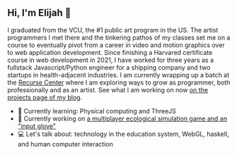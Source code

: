 ## Hi, I'm Elijah 👋

I graduated from the VCU, the #1 public art program in the US. The artist programmers I met there and the tinkering pathos of my classes set me on a course to eventually pivot from a career in video and motion graphics over to web application development. Since finishing a Harvared certificate course in web development in 2021, I have worked for three years as a fullstack Javascript/Python engineer for a shipping company and two startups in health-adjacent industries. I am currently wrapping up a batch at the [Recurse Center](https://www.recurse.com/) where I am exploring ways to grow as programmer, both professionally and as an artist. See what I am working on now [on the projects page of my blog](https://elijer.github.io/garden/Recurse/Projects).

- 🌱 Currently learning: Physical computing and ThreeJS
- 🔨 Currently working on [a multiplayer ecological simulation game and an "input glove"](https://elijer.github.io/garden/Recurse/Projects)
- 💻 Let's talk about: technology in the education system, WebGL, haskell, and human computer interaction
